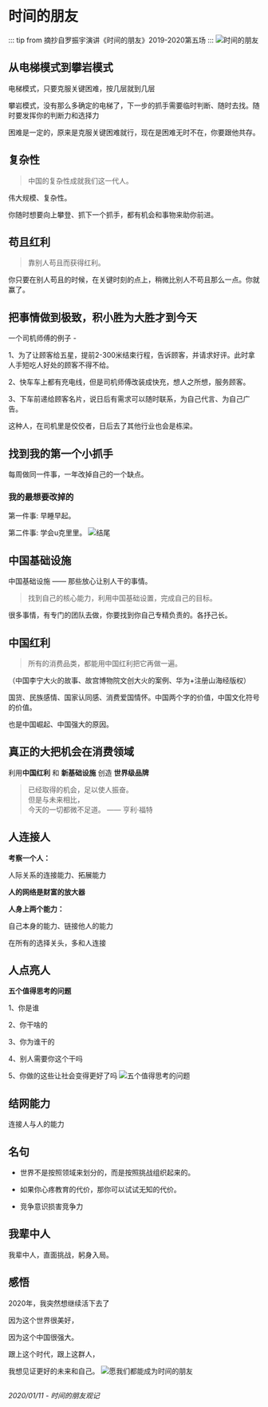 # 时间的朋友
::: tip from
摘抄自罗振宇演讲《时间的朋友》2019-2020第五场
:::
![时间的朋友](./images/WechatIMG1307.png)

## 从电梯模式到攀岩模式
电梯模式，只要克服关键困难，按几层就到几层

攀岩模式，没有那么多确定的电梯了，下一步的抓手需要临时判断、随时去找。随时要发挥你的判断力和选择力

困难是一定的，原来是克服关键困难就行，现在是困难无时不在，你要跟他共存。

## 复杂性
> 中国的复杂性成就我们这一代人。  

伟大规模、复杂性。

你随时想要向上攀登、抓下一个抓手，都有机会和事物来助你前进。

## 苟且红利

> 靠别人苟且而获得红利。

你只要在别人苟且的时候，在关键时刻的点上，稍微比别人不苟且那么一点。你就赢了。

## 把事情做到极致，积小胜为大胜才到今天

一个司机师傅的例子 -

1、为了让顾客给五星，提前2-300米结束行程，告诉顾客，并请求好评。此时拿人手短吃人好处的顾客不得不给。

2、快车车上都有充电线，但是司机师傅改装成快充，想人之所想，服务顾客。

3、下车前递给顾客名片，说日后有需求可以随时联系，为自己代言、为自己广告。

这种人，在司机里是佼佼者，日后去了其他行业也会是栋梁。

## 找到我的第一个小抓手
每周做同一件事，一年改掉自己的一个缺点。

### 我的最想要改掉的
第一件事: 早睡早起。

第二件事: 学会u克里里。
![结尾](./images/WechatIMG1309.png)

## 中国基础设施
中国基础设施 —— 那些放心让别人干的事情。
> 找到自己的核心能力，利用中国基础设置，完成自己的目标。

很多事情，有专门的团队去做，你要找到你自己专精负责的。各抒己长。

## 中国红利
> 所有的消费品类，都能用中国红利把它再做一遍。

（中国李宁大火的故事、故宫博物院文创大火的案例、华为+注册山海经版权）

国货、民族感情、国家认同感、消费爱国情怀。中国两个字的价值，中国文化符号的价值。

也是中国崛起、中国强大的原因。
 

## 真正的大把机会在消费领域

利用**中国红利** 和 **新基础设施** 创造 **世界级品牌**

>已经取得的机会，足以使人振奋。  
但是与未来相比，   
今天的一切都微不足道。  —— 亨利·福特



## 人连接人
**考察一个人：**

人际关系的连接能力、拓展能力

**人的网络是财富的放大器**

**人身上两个能力：**

自己本身的能力、链接他人的能力

在所有的选择关头，多和人连接

## 人点亮人
**五个值得思考的问题**

1、你是谁

2、你干啥的

3、你为谁干的

4、别人需要你这个干吗

5、你做的这些让社会变得更好了吗
![五个值得思考的问题](./images/WechatIMG294.png)


## 结网能力
连接人与人的能力

## 名句

* 世界不是按照领域来划分的，而是按照挑战组织起来的。

* 如果你心疼教育的代价，那你可以试试无知的代价。

* 竞争意识损害竞争力

## 我辈中人
我辈中人，直面挑战，躬身入局。

## 感悟

2020年，我突然想继续活下去了

因为这个世界很美好，

因为这个中国很强大。

跟上这个时代，跟上这群人，

我想见证更好的未来和自己。
![愿我们都能成为时间的朋友](./images/WechatIMG1306.png)

##

*2020/01/11 - 时间的朋友观记*

